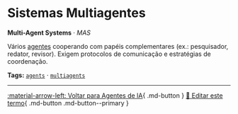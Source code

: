 # Sistemas Multiagentes

**Multi-Agent Systems** · *MAS*

Vários [agentes](../agentes-ia/agente.md) cooperando com papéis complementares (ex.: pesquisador, redator, revisor). Exigem protocolos de comunicação e estratégias de coordenação.


**Tags:** [`agents`](../tags.md#agents) · [`multiagents`](../tags.md#multiagents)

---

[:material-arrow-left: Voltar para Agentes de IA](index.md){ .md-button }
[📝 Editar este termo](https://github.com/seu-usuario/glossario-ia/edit/main/glossario.yaml){ .md-button .md-button--primary }
